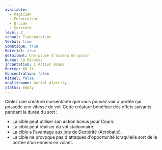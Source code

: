 ```yaml
---
available:
  - Magicien
  - Ensorceleur
  - Druide
  - Sorcière
level: 2
school: Transmutation
Verbal: true
Somatique: true
Matériel: true
detailmat: Une plume d'oiseau de proie
Durée: 10 Minutes
Incantation: 1 Action Bonus
Portée: 60 ft.
Concentration: false
Rituel: false
englishname: Aerial Alacrity
status: empty
---
```

Ciblez une créature consentante que vous pouvez voir à portée qui possède une vitesse de vol. Cette créature bénéficie des effets suivants pendant la durée du sort : 

 - La cible peut utiliser son action bonus pour Courir.
 - La cible peut réaliser du vol stationnaire.
 - La cible a l'avantage aux jets de Dextérité (Acrobatie).
 - La cible ne provoque pas d'attaques d'opportunité lorsqu'elle sort de la portée d'un ennemi en volant.
